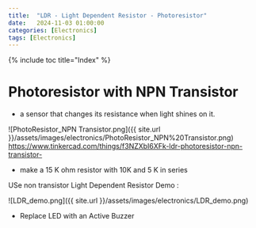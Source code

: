 ```yaml
---
title:  "LDR - Light Dependent Resistor - Photoresistor"
date:   2024-11-03 01:00:00
categories: [Electronics] 
tags: [Electronics]
---
```

{% include toc title="Index" %}


# Photoresistor with NPN Transistor

- a sensor that changes its resistance when light shines on it.

![PhotoResistor_NPN Transistor.png]({{ site.url }}/assets/images/electronics/PhotoResistor_NPN%20Transistor.png)
https://www.tinkercad.com/things/f3NZXbI6XFk-ldr-photoresistor-npn-transistor- 

- make a 15 K ohm resistor with 10K and 5 K in series

USe non transistor
Light Dependent Resistor Demo :

![LDR_demo.png]({{ site.url }}/assets/images/electronics/LDR_demo.png)

- Replace LED with an Active Buzzer